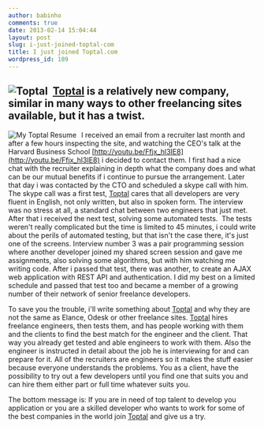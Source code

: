 ```yaml
---
author: babinho
comments: true
date: 2013-02-14 15:04:44
layout: post
slug: i-just-joined-toptal-com
title: I just joined Toptal.com
wordpress_id: 189
---
```


## [<img src="/images/toptal.png" title="Toptal" style="float:left; margin-right: 10px;" />](http://www.toptal.com/?ref=3341)[Toptal](http://www.toptal.com/?ref=3341) is a relatively new company, similar in many ways to other freelancing sites available, but it has a twist.

[<img src="/images/toptal_resume.png" title="My Toptal Resume" style="float: left; margin-right: 10px;" />](http://www.toptal.com/profiles/3341/resume?ref=3341)
I received an email from a recruiter last month and after a few hours inspecting the site,
and watching the CEO's talk at the Harvard Business School
[http://youtu.be/Ffjx_hl3IE8](http://youtu.be/Ffjx_hl3IE8) i decided to contact them.
I first had a nice chat with the recruiter explaining in depth what the company does and what can
be our mutual benefits if i continue to pursue the arrangement. Later that day i was contacted by the CTO
and scheduled a skype call with him. The skype call was a first test, [Toptal](http://www.toptal.com/?ref=3341)
cares that all developers are very fluent in English, not only written, but also in spoken form.
The interview was no stress at all, a standard chat between two engineers that just met.
After that i received the next test, solving some automated tests. 
The tests weren't really complicated but the time is limited to 45 minutes, i could write about the perils of automated testing,
but that isn't the case there, it's just one of the screens. Interview number 3 was a pair programming session where another
developer joined my shared screen session and gave me assignments, also solving some algorithms, but with him watching me writing code.
After i passed that test, there was another, to create an AJAX web application with REST API and authentication.
I did my best on a limited schedule and passed that test too and became a member of a growing number of their network of senior freelance developers.

To save you the trouble, i'll write something about [Toptal](http://www.toptal.com/?ref=3341) and why they are not the same as Elance, Odesk or other freelance sites.
[Toptal](http://www.toptal.com/?ref=3341) hires freelance engineers, then tests them, and has people
working with them and the clients to find the best match for the engineer and the client.
That way you already get tested and able engineers to work with them.
Also the engineer is instructed in detail about the job he is interviewing for and can prepare for it.
All of the recruiters are engineers so it makes the stuff easier because everyone understands the problems.
You as a client, have the possibility to try out a few developers until you find one that suits you and can hire them either part or full time whatever suits you.

The bottom message is: If you are in need of top talent to develop you application or you are a skilled developer who wants to work for some of the best companies in the world join [Toptal](http://www.toptal.com/?ref=3341) and give us a try.
